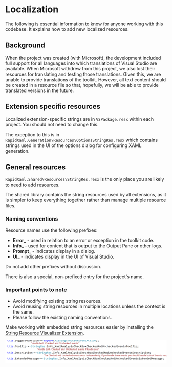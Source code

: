# Localization

The following is essential information to know for anyone working with this codebase. It explains how to add new localized resources.

## Background

When the project was created (with Microsoft), the development included full support for all languages into which translations of Visual Studio are available. When Microsoft withdrew from this project, we also lost their resources for translating and testing those translations. Given this, we are unable to provide translations of the toolkit. However, all text content should be created in a resource file so that, hopefully, we will be able to provide translated versions in the future.

## Extension specific resources

Localized extension-specific strings are in `VSPackage.resx` within each project. You should not need to change this.

The exception to this is in `RapidXaml.Generation\Resources\OptionsStringRes.resx` which contains strings used in the UI of the options dialog for configuring XAML generation.

## General resources

`RapidXaml.Shared\Resources\StringRes.resx` is the only place you are likely to need to add resources.

The shared library contains the string resources used by all extensions, as it is simpler to keep everything together rather than manage multiple resource files.

### Naming conventions

Resource names use the following prefixes:

- **Error_** - used in relation to an error or exception in the toolkit code.
- **Info_** - used for content that is output to the Output Pane or other logs.
- **Prompt_** - indicates display in a dialog.
- **UI_** - indicates display in the UI of Visual Studio.

Do not add other prefixes without discussion.

There is also a special, non-prefixed entry for the project's name.

### Important points to note

- Avoid modifying existing string resources.
- Avoid reusing string resources in multiple locations unless the context is the same.
- Please follow the existing naming conventions.

Make working with embedded string resources easier by installing the [String Resource Visualizer Extension](https://marketplace.visualstudio.com/items?itemName=MattLaceyLtd.StringResourceVisualizer).

![See the default resource translations inline](./Assets/string-res-viz.png)
